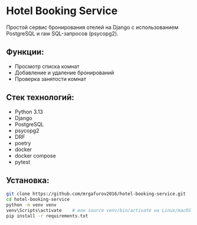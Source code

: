 # Hotel Booking Service

Простой сервис бронирования отелей на Django с использованием PostgreSQL и raw SQL-запросов (psycopg2).

## Функции:
- Просмотр списка комнат
- Добавление и удаление бронирований
- Проверка занятости комнат

## Стек технологий:
- Python 3.13
- Django
- PostgreSQL
- psycopg2
- DRF
- poetry
- docker
- docker compose
- pytest

## Установка:

```bash
git clone https://github.com/mrgafurov2016/hotel-booking-service.git
cd hotel-booking-service
python -m venv venv
venv\Scripts\activate    # или source venv/bin/activate на Linux/macOS
pip install -r requirements.txt
